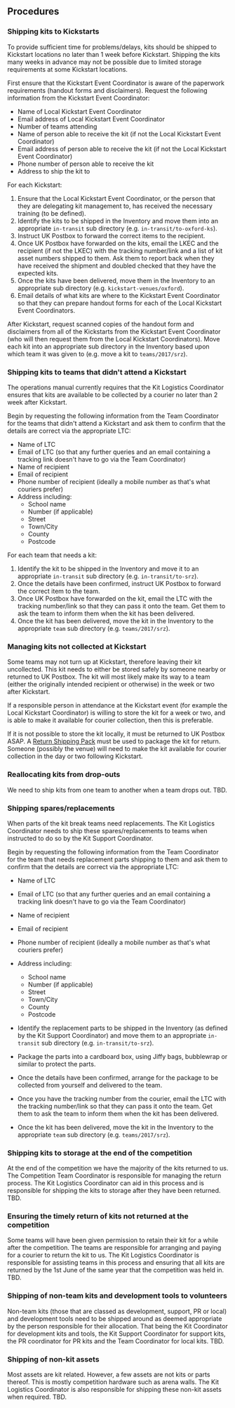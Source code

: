 ## Procedures

### Shipping kits to Kickstarts

To provide sufficient time for problems/delays, kits should be shipped to Kickstart locations no later than 1 week before Kickstart. Shipping the kits many weeks in advance may not be possible due to limited storage requirements at some Kickstart locations.

First ensure that the Kickstart Event Coordinator is aware of the paperwork requirements \(handout forms and disclaimers\). Request the following information from the Kickstart Event Coordinator:

* Name of Local Kickstart Event Coordinator
* Email address of Local Kickstart Event Coordinator
* Number of teams attending
* Name of person able to receive the kit \(if not the Local Kickstart Event Coordinator\)
* Email address of person able to receive the kit \(if not the Local Kickstart Event Coordinator\)
* Phone number of person able to receive the kit
* Address to ship the kit to

For each Kickstart:

1. Ensure that the Local Kickstart Event Coordinator, or the person that they are delegating kit management to, has received the necessary training \(to be defined\).
2. Identify the kits to be shipped in the Inventory and move them into an appropriate `in-transit` sub directory \(e.g. `in-transit/to-oxford-ks`\).
3. Instruct UK Postbox to forward the correct items to the recipient.
4. Once UK Postbox have forwarded on the kits, email the LKEC and the recipient \(if not the LKEC\) with the tracking number/link and a list of kit asset numbers shipped to them. Ask them to report back when they have received the shipment and doubled checked that they have the expected kits.
5. Once the kits have been delivered, move them in the Inventory to an appropriate sub directory \(e.g. `kickstart-venues/oxford`\).
6. Email details of what kits are where to the Kickstart Event Coordinator so that they can prepare handout forms for each of the Local Kickstart Event Coordinators.

After Kickstart, request scanned copies of the handout form and disclaimers from all of the Kickstarts from the Kickstart Event Coordinator \(who will then request them from the Local Kickstart Coordinators\). Move each kit into an appropriate sub directory in the Inventory based upon which team it was given to \(e.g. move a kit to `teams/2017/srz`\).

### Shipping kits to teams that didn't attend a Kickstart

The operations manual currently requires that the Kit Logistics Coordinator ensures that kits are available to be collected by a courier no later than 2 week after Kickstart.

Begin by requesting the following information from the Team Coordinator for the teams that didn't attend a Kickstart and ask them to confirm that the details are correct via the appropriate LTC:

* Name of LTC
* Email of LTC \(so that any further queries and an email containing a tracking link doesn't have to go via the Team Coordinator\)
* Name of recipient
* Email of recipient
* Phone number of recipient \(ideally a mobile number as that's what couriers prefer\)
* Address including:
  * School name
  * Number \(if applicable\)
  * Street
  * Town/City
  * County
  * Postcode

For each team that needs a kit:

1. Identify the kit to be shipped in the Inventory and move it to an appropriate `in-transit` sub directory \(e.g. `in-transit/to-srz`\).
2. Once the details have been confirmed, instruct UK Postbox to forward the correct item to the team.
3. Once UK Postbox have forwarded on the kit, email the LTC with the tracking number/link so that they can pass it onto the team. Get them to ask the team to inform them when the kit has been delivered.
4. Once the kit has been delivered, move the kit in the Inventory to the appropriate `team` sub directory \(e.g. `teams/2017/srz`\).

### Managing kits not collected at Kickstart

Some teams may not turn up at Kickstart, therefore leaving their kit uncollected. This kit needs to either be stored safely by someone nearby or returned to UK Postbox. The kit will most likely make its way to a team \(either the originally intended recipient or otherwise\) in the week or two after Kickstart.

If a responsible person in attendance at the Kickstart event \(for example the Local Kickstart Coordinator\) is willing to store the kit for a week or two, and is able to make it available for courier collection, then this is preferable.

If it is not possible to store the kit locally, it must be returned to UK Postbox ASAP. A [Return Shipping Pack](#return-shipping-pack) must be used to package the kit for return. Someone \(possibly the venue\) will need to make the kit available for courier collection in the day or two following Kickstart.

### Reallocating kits from drop-outs

We need to ship kits from one team to another when a team drops out. TBD.

### Shipping spares/replacements

When parts of the kit break teams need replacements. The Kit Logistics Coordinator needs to ship these spares/replacements to teams when instructed to do so by the Kit Support Coordinator.

Begin by requesting the following information from the Team Coordinator for the team that needs replacement parts shipping to them and ask them to confirm that the details are correct via the appropriate LTC:

* Name of LTC
* Email of LTC \(so that any further queries and an email containing a tracking link doesn't have to go via the Team Coordinator\)
* Name of recipient
* Email of recipient
* Phone number of recipient \(ideally a mobile number as that's what couriers prefer\)
* Address including:

  * School name
  * Number \(if applicable\)
  * Street
  * Town/City
  * County
  * Postcode

* Identify the replacement parts to be shipped in the Inventory \(as defined by the Kit Support Coordinator\) and move them to an appropriate `in-transit` sub directory \(e.g. `in-transit/to-srz`\).

* Package the parts into a cardboard box, using Jiffy bags, bubblewrap or similar to protect the parts.

* Once the details have been confirmed, arrange for the package to be collected from yourself and delivered to the team.
* Once you have the tracking number from the courier, email the LTC with the tracking number/link so that they can pass it onto the team. Get them to ask the team to inform them when the kit has been delivered.
* Once the kit has been delivered, move the kit in the Inventory to the appropriate `team` sub directory \(e.g. `teams/2017/srz`\).

### Shipping kits to storage at the end of the competition

At the end of the competition we have the majority of the kits returned to us. The Competition Team Coordinator is responsible for managing the return process. The Kit Logistics Coordinator can aid in this process and is responsible for shipping the kits to storage after they have been returned. TBD.

### Ensuring the timely return of kits not returned at the competition

Some teams will have been given permission to retain their kit for a while after the competition. The teams are responsible for arranging and paying for a courier to return the kit to us. The Kit Logistics Coordinator is responsible for assisting teams in this process and ensuring that all kits are returned by the 1st June of the same year that the competition was held in. TBD.

### Shipping of non-team kits and development tools to volunteers

Non-team kits \(those that are classed as development, support, PR or local\) and development tools need to be shipped around as deemed appropriate by the person responsible for their allocation. That being the Kit Coordinator for development kits and tools, the Kit Support Coordinator for support kits, the PR coordinator for PR kits and the Team Coordinator for local kits. TBD.

### Shipping of non-kit assets

Most assets are kit related. However, a few assets are not kits or parts thereof. This is mostly competition hardware such as arena walls. The Kit Logistics Coordinator is also responsible for shipping these non-kit assets when required. TBD.

